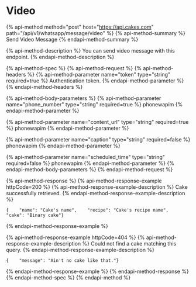# Video

{% api-method method="post" host="https://api.cakes.com" path="/api/v1/whatsapp/message/video" %}
{% api-method-summary %}
Send Video Message
{% endapi-method-summary %}

{% api-method-description %}
You can send video message with this endpoint.
{% endapi-method-description %}

{% api-method-spec %}
{% api-method-request %}
{% api-method-headers %}
{% api-method-parameter name="token" type="string" required=true %}
Authentication token.
{% endapi-method-parameter %}
{% endapi-method-headers %}

{% api-method-body-parameters %}
{% api-method-parameter name="phone\_number" type="string" required=true %}
phonewapim
{% endapi-method-parameter %}

{% api-method-parameter name="content\_url" type="string" required=true %}
phonewapim
{% endapi-method-parameter %}

{% api-method-parameter name="caption" type="string" required=false %}
phonewapim
{% endapi-method-parameter %}

{% api-method-parameter name="scheduled\_time" type="string" required=false %}
phonewapim
{% endapi-method-parameter %}
{% endapi-method-body-parameters %}
{% endapi-method-request %}

{% api-method-response %}
{% api-method-response-example httpCode=200 %}
{% api-method-response-example-description %}
Cake successfully retrieved.
{% endapi-method-response-example-description %}

```
{    "name": "Cake's name",    "recipe": "Cake's recipe name",    "cake": "Binary cake"}
```
{% endapi-method-response-example %}

{% api-method-response-example httpCode=404 %}
{% api-method-response-example-description %}
Could not find a cake matching this query.
{% endapi-method-response-example-description %}

```
{    "message": "Ain't no cake like that."}
```
{% endapi-method-response-example %}
{% endapi-method-response %}
{% endapi-method-spec %}
{% endapi-method %}




